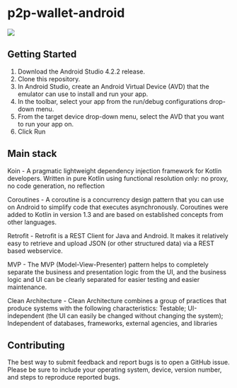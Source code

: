 # p2p-wallet-android

![](https://cdn.discordapp.com/attachments/737610668726812763/777332771600990259/wallets_android2x.png)

## Getting Started
1. Download the Android Studio 4.2.2 release.
2. Clone this repository.
3. In Android Studio, create an Android Virtual Device (AVD) that the emulator can use to install and run your app.
4. In the toolbar, select your app from the run/debug configurations drop-down menu.
5. From the target device drop-down menu, select the AVD that you want to run your app on.
6. Click Run  

## Main stack
Koin - A pragmatic lightweight dependency injection framework for Kotlin developers. Written in pure Kotlin using functional resolution only: no proxy, no code generation, no reflection

Coroutines - A coroutine is a concurrency design pattern that you can use on Android to simplify code that executes asynchronously. Coroutines were added to Kotlin in version 1.3 and are based on established concepts from other languages.

Retrofit - Retrofit is a REST Client for Java and Android. It makes it relatively easy to retrieve and upload JSON (or other structured data) via a REST based webservice.

MVP - The MVP (Model-View-Presenter) pattern helps to completely separate the business and presentation logic from the UI, and the business logic and UI can be clearly separated for easier testing and easier maintenance.

Clean Architecture - Clean Architecture combines a group of practices that produce systems with the following characteristics: Testable; UI-independent (the UI can easily be changed without changing the system); Independent of databases, frameworks, external agencies, and libraries

## Contributing

The best way to submit feedback and report bugs is to open a GitHub issue. Please be sure to include your operating system, device, version number, and steps to reproduce reported bugs. 
